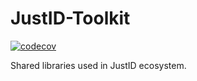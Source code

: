 # JustID-Toolkit

[![codecov](https://codecov.io/gh/Revanthshalon/JustID-Toolkit/graph/badge.svg?token=1fiEQMnJwK)](https://codecov.io/gh/Revanthshalon/JustID-Toolkit)

Shared libraries used in JustID ecosystem.
